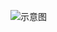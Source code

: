 
![示意图](https://upload-images.jianshu.io/upload_images/944365-1001d6f422cc62b6.png?imageMogr2/auto-orient/strip%7CimageView2/2/w/1240)